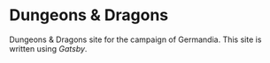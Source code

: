 # Dungeons & Dragons

Dungeons & Dragons site for the campaign of Germandia. This site is written using *Gatsby*.